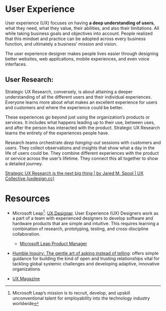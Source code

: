 # User Experience

User experience (UX) focuses on having **a deep understanding of users**, what they need, what they value, their abilities, and also their limitations. All while taking business goals and objectives into account. People realized that this mindset and practice can be adopted across every business function, and ultimately a business’ mission and vision.

The  user experience designer makes people lives easier through designing better websites, web applications, mobile experiences, and even voice interfaces.

## User Research: 

Strategic UX Research, conversely, is about attaining a deeper understanding of all the different users and their individual experiences. Everyone learns more about what makes an excellent experience for users and customers and where the experience could be better.

These experiences go beyond just using the organization’s products or services. It includes what happens leading up to their use, between uses, and after the person has interacted with the product. Strategic UX Research learns the entirety of the experiences people have.

Research teams orchestrate *deep hanging-out* sessions with customers and users. They collect observations and insights that show what a day in the life of users could be. They combine different experiences with the product or service across the user’s lifetime. They connect this all together to show a detailed journey.

[Strategic UX Research is the next big thing | by Jared M. Spool | UX Collective (uxdesign.cc)](https://uxdesign.cc/strategic-ux-research-is-the-next-big-thing-915e025c3d8b)



# Resources

- Microsoft Leap[^Leap]: [UX Designer](https://leap.microsoft.com/en-US/pathways/design/user-experience-designer/).  User Experience (UX) Designers work as a part of a team with experienced designers to develop software and hardware products that are simple and intuitive. This requires learning a combination of research, prototyping, testing, and cross-discipline collaboration.
  - [Microsoft Leap Product Manager](https://leap.microsoft.com/en-US/pathways/management/)

- [Humble Inquiry: The gentle art of asking instead of telling](https://worldcat.org/en/title/1241255374): offers simple guidance for building the kind of open and trusting relationships vital for tackling global systemic challenges and developing adaptive, innovative organizations
- [UX Magazine](https://uxmag.com/)

[^Leap]: Microsoft Leap’s mission is to recruit, develop, and upskill unconventional talent for employability into the technology industry worldwide